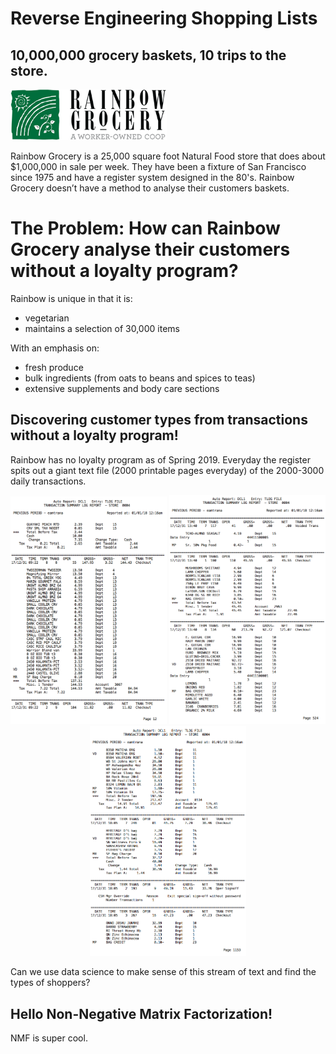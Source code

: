# Reverse Engineering Shopping Lists 
## 10,000,000 grocery baskets, 10 trips to the store.
 

<img src = "./img/rgci/RGCI_logo_final_small.png" width="250" />

Rainbow Grocery is a 25,000 square foot Natural Food store that does about $1,000,000 in sale per week.
They have been a fixture of San Francisco since 1975 and have a register system designed in the 80's.
Rainbow Grocery doesn’t have a method to analyse their customers baskets.

# The Problem: How can Rainbow Grocery analyse their customers without a loyalty program?

Rainbow is unique in that it is: 
* vegetarian 
* maintains a selection of 30,000 items

With an emphasis on:
* fresh produce
* bulk ingredients (from oats to beans and spices to teas)
* extensive supplements and body care sections

## Discovering customer types from transactions without a loyalty program!
Rainbow has no loyalty program as of Spring 2019.
Everyday the register spits out a giant text file (2000 printable pages everyday) of the 2000-3000 daily transactions.
<p align="middle">
<img src = "./img/rgci/TLOG1.png" width="250" />
<img src = "./img/rgci/TLOG2.png" width="250" />
<img src = "./img/rgci/TLOG3.png" width="250" />
</p>

Can we use data science to make sense of this stream of text and find the types of shoppers?


## Hello Non-Negative Matrix Factorization!

NMF is super cool.



